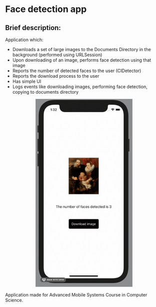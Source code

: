 # Face detection app 


## Brief description:
Application which:
- Downloads a set of large images to the Documents Directory in the background (performed using URLSession)
- Upon downloading of an image, performs face detection using that image
- Reports the number of detected faces to the user (CIDetector)
- Reports the download process to the user
- Has simple UI
- Logs events like downloading images, performing face detection, copying to documents directory

<p align="center">
  <img src="https://github.com/asmolikowska/face-detection-app/blob/main/appgif.gif" height="600" />
</p>

Application made for Advanced Mobile Systems Course in Computer Science.
